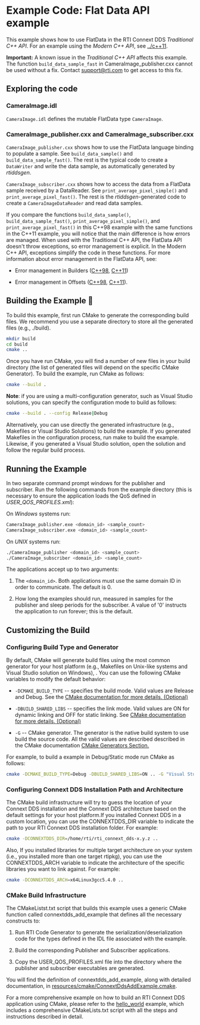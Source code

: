 # Example Code: Flat Data API example

This example shows how to use FlatData in the RTI Connext DDS _Traditional C++
API_. For an example using the _Modern C++ API_, see [../c++11](../c++11).

**Important:** A known issue in the _Traditional C++ API_ affects this example.
The function `build_data_sample_fast` in CameraImage_publisher.cxx cannot be used
without a fix. Contact support@rti.com to get access to this fix.

## Exploring the code

### CameraImage.idl

`CameraImage.idl` defines the mutable FlatData type `CameraImage`.

### CameraImage_publisher.cxx and CameraImage_subscriber.cxx

`CameraImage_publisher.cxx` shows how to use the FlatData language binding to
populate a sample. See `build_data_sample()` and `build_data_sample_fast()`.
The rest is the typical code to create a `DataWriter` and write the data
sample, as automatically generated by *rtiddsgen*.

`CameraImage_subscriber.cxx` shows how to access the data from a FlatData
sample received by a DataReader. See `print_average_pixel_simple()` and
`print_average_pixel_fast()`. The rest is the *rtiddsgen*-generated code to
create a `CameraImageDataReader` and read data samples.

If you compare the functions `build_data_sample()`,
`build_data_sample_fast()`, `print_average_pixel_simple()`, and
`print_average_pixel_fast()` in this C++98 example with the same functions in
the C++11 example, you will notice that the main difference is how errors are
managed. When used with the Traditional C++ API, the FlatData API doesn't throw
exceptions, so error management is explicit. In the Modern C++ API, exceptions
simplify the code in these functions. For more information about error management
in the FlatData API, see:

-   Error management in Builders
    ([C++98](https://community.rti.com/static/documentation/connext-dds/6.1.0/doc/api/connext_dds/api_cpp/group__RTIFlatBuildersModule.html),
    [C++11](https://community.rti.com/static/documentation/connext-dds/6.1.0/doc/api/connext_dds/api_cpp2/group__RTIFlatBuildersModule.html))

-   Error management in Offsets
    ([C++98](https://community.rti.com/static/documentation/connext-dds/6.1.0/doc/api/connext_dds/api_cpp/group__RTIFlatOffsetsModule.html),
    [C++11](https://community.rti.com/static/documentation/connext-dds/6.1.0/doc/api/connext_dds/api_cpp2/group__RTIFlatOffsetsModule.html)).

## Building the Example :wrench:

To build this example, first run CMake to generate the corresponding build
files. We recommend you use a separate directory to store all the generated
files (e.g., ./build).

```bash
mkdir build
cd build
cmake ..
```

Once you have run CMake, you will find a number of new files in your build
directory (the list of generated files will depend on the specific CMake
Generator). To build the example, run CMake as follows:

```sh
cmake --build .
```

**Note**: if you are using a multi-configuration generator, such as Visual
Studio solutions, you can specify the configuration mode to build as follows:

```sh
cmake --build . --config Release|Debug
```

Alternatively, you can use directly the generated infrastructure (e.g.,
Makefiles or Visual Studio Solutions) to build the example. If you generated
Makefiles in the configuration process, run make to build the example. Likewise,
if you generated a Visual Studio solution, open the solution and follow the
regular build process.

## Running the Example

In two separate command prompt windows for the publisher and subscriber. Run the
following commands from the example directory (this is necessary to ensure the
application loads the QoS defined in *USER_QOS_PROFILES.xml*):

On *Windows* systems run:

```sh
CameraImage_publisher.exe <domain_id> <sample_count>
CameraImage_subscriber.exe <domain_id> <sample_count>
```

On *UNIX* systems run:

```sh
./CameraImage_publisher <domain_id> <sample_count>
./CameraImage_subscriber <domain_id> <sample_count>
```

The applications accept up to two arguments:

1.  The `<domain_id>`. Both applications must use the same domain ID in order to
    communicate. The default is 0.

2.  How long the examples should run, measured in samples for the publisher and
    sleep periods for the subscriber. A value of '0' instructs the application
    to run forever; this is the default.

## Customizing the Build

### Configuring Build Type and Generator

By default, CMake will generate build files using the most common generator for
your host platform (e.g., Makefiles on Unix-like systems and Visual Studio
solution on Windows), \. You can use the following CMake variables to modify the
default behavior:

-   `-DCMAKE_BUILD_TYPE` -- specifies the build mode. Valid values are Release
    and Debug. See the [CMake documentation for more details.
    (Optional)](https://cmake.org/cmake/help/latest/variable/CMAKE_BUILD_TYPE.html)

-   `-DBUILD_SHARED_LIBS` -- specifies the link mode. Valid values are ON for
    dynamic linking and OFF for static linking. See [CMake documentation for
    more details.
    (Optional)](https://cmake.org/cmake/help/latest/variable/BUILD_SHARED_LIBS.html)

-   `-G` -- CMake generator. The generator is the native build system to use
    build the source code. All the valid values are described described in the
    CMake documentation [CMake Generators
    Section.](https://cmake.org/cmake/help/latest/manual/cmake-generators.7.html)

For example, to build a example in Debug/Static mode run CMake as follows:

```sh
cmake -DCMAKE_BUILD_TYPE=Debug -DBUILD_SHARED_LIBS=ON .. -G "Visual Studio 15 2017" -A x64
```

### Configuring Connext DDS Installation Path and Architecture

The CMake build infrastructure will try to guess the location of your Connext
DDS installation and the Connext DDS architecture based on the default settings
for your host platform.If you installed Connext DDS in a custom location, you
can use the CONNEXTDDS_DIR variable to indicate the path to your RTI Connext DDS
installation folder. For example:

```sh
cmake -DCONNEXTDDS_DIR=/home/rti/rti_connext_dds-x.y.z ..
```

Also, If you installed libraries for multiple target architecture on your system
(i.e., you installed more than one target rtipkg), you can use the
CONNEXTDDS_ARCH variable to indicate the architecture of the specific libraries
you want to link against. For example:

```sh
cmake -DCONNEXTDDS_ARCH=x64Linux3gcc5.4.0 ..
```

### CMake Build Infrastructure

The CMakeListst.txt script that builds this example uses a generic CMake
function called connextdds_add_example that defines all the necessary constructs
to:

1.  Run RTI Code Generator to generate the serialization/deserialization code
    for the types defined in the IDL file associated with the example.

2.  Build the corresponding Publisher and Subscriber applications.

3.  Copy the USER_QOS_PROFILES.xml file into the directory where the publisher
    and subscriber executables are generated.

You will find the definition of connextdds_add_example, along with detailed
documentation, in
[resources/cmake/ConnextDdsAddExample.cmake](../../../../resources/cmake/ConnextDdsAddExample.cmake).

For a more comprehensive example on how to build an RTI Connext DDS application
using CMake, please refer to the
[hello_world](../../../connext_dds/build_systems/cmake/) example, which includes
a comprehensive CMakeLists.txt script with all the steps and instructions
described in detail.
